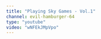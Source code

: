 ```yaml
---
title: "Playing Sky Games - Vol.1"
channel: evil-hamburger-64
type: "youtube"
video: "wNFEkJMpVpo"
---
```

